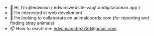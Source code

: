 - 👋 Hi, I’m @edwinsn ( edwinswebsite-vapjt.ondigitalocean.app )
- 👀 I’m interested in web develoment
- 💞️ I’m looking to collaborate on animalcoords.com (for reporting and finding stray animals)
- 📫 How to reach me: edwinsanchez750@gmail.com

<!---
edwinsn/edwinsn is a ✨ special ✨ repository because its `README.md` (this file) appears on your GitHub profile.
You can click the Preview link to take a look at your changes.
--->
